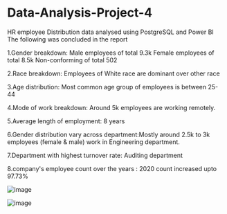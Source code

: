 # Data-Analysis-Project-4
HR employee Distribution data analysed using PostgreSQL and Power BI 
The following was concluded in the report

1.Gender breakdown: Male employees of total 9.3k 
                    Female employees of total 8.5k
                    Non-conforming of total 502

2.Race breakdown: Employees of White race are dominant over other race 

3.Age distribution: Most common age group of employees is between 25-44 

4.Mode of work breakdown: Around 5k employees are working remotely. 

5.Average length of employment: 8 years

6.Gender distribution vary across department:Mostly around 2.5k to 3k employees (female & male) work in Engineering department.

7.Department with highest turnover rate: Auditing department

8.company's employee count over the years : 2020 count increased upto 97.73% 

![image](https://github.com/Rebecca1061/Data-Analysis-Project-4/assets/152878222/1809cba3-6f62-4598-9789-6b7ea472ccac)

![image](https://github.com/Rebecca1061/Data-Analysis-Project-4/assets/152878222/5b3bfdea-54bf-4ade-b0a7-5544ae0a8147)






